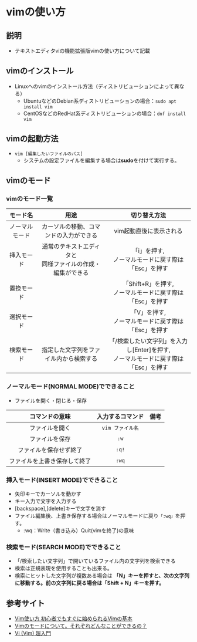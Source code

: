 # vimの使い方

## 説明
- テキストエディタviの機能拡張版vimの使い方について記載

## vimのインストール
- Linuxへのvimのインストール方法（ディストリビューションによって異なる）
  - UbuntuなどのDebian系ディストリビューションの場合：```sudo apt install vim```
  - CentOSなどのRedHat系ディストリビューションの場合：```dnf install vim```
  
## vimの起動方法
- ```vim [編集したいファイルのパス]```
  - システムの設定ファイルを編集する場合は**sudo**を付けて実行する。


## vimのモード
### vimのモード一覧
|モード名|用途|切り替え方法|
|:---:|:---:|:---:|
|ノーマルモード|カーソルの移動、コマンドの入力ができる|vim起動直後に表示される|
|挿入モード|通常のテキストエディタと</br>同様ファイルの作成・編集ができる|「i」を押す,</br>ノーマルモードに戻す際は「Esc」を押す|
|置換モード||「Shift+R」を押す,</br>ノーマルモードに戻す際は「Esc」を押す|
|選択モード||「V」を押す,</br>ノーマルモードに戻す際は「Esc」を押す|
|検索モード|指定した文字列をファイル内から検索する|「/検索したい文字列」を入力し[Enter]を押す,</br>ノーマルモードに戻す際は「Esc」を押す|

### ノーマルモード(NORMAL MODE)でできること
- ファイルを開く・閉じる・保存

|コマンドの意味|入力するコマンド|備考|
|:---:|:---:|:---:|
|ファイルを開く|```vim ファイル名```||
|ファイルを保存|```:w```||
|ファイルを保存せず終了|```:q!```||
|ファイルを上書き保存して終了|```:wq```||


### 挿入モード(INSERT MODE)でできること
- 矢印キーでカーソルを動かす
- キー入力で文字を入力する
- [backspace],[delete]キーで文字を消す
- ファイル編集後、上書き保存する場合はノーマルモードに戻り```「:wq」```を押す。
  - :wq：Write（書き込み）Quit(vimを終了)の意味

### 検索モード(SEARCH MODE)でできること
- 「/検索したい文字列」で開いているファイル内の文字列を検索できる
- 検索は正規表現を使用することも出来る。
- 検索にヒットした文字列が複数ある場合は **「N」キーを押すと、次の文字列に移動する。前の文字列に戻る場合は「Shift + N」キーを押す。**



## 参考サイト
- [Vim使い方 初心者でもすぐに始められるVimの基本](https://original-game.com/vim-mac2/)
- [Vimのモードについて。それぞれどんなことができるの？](https://original-game.com/vim-mac3/)
- [Vi (Vim) 超入門](https://www.hpc.co.jp/support/hello_vi_04/)
